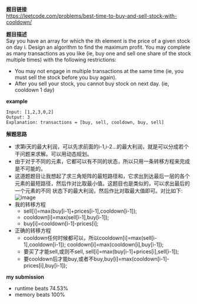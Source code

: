 **题目链接**  
https://leetcode.com/problems/best-time-to-buy-and-sell-stock-with-cooldown/  

**题目描述**  
Say you have an array for which the ith element is the price of a given stock on day i.
Design an algorithm to find the maximum profit. You may complete as many transactions as you like
(ie, buy one and sell one share of the stock multiple times) with the following restrictions:
* You may not engage in multiple transactions at the same time (ie, you must sell the stock before you buy again).  
* After you sell your stock, you cannot buy stock on next day. (ie, cooldown 1 day)  

**example**  
```
Input: [1,2,3,0,2]
Output: 3 
Explanation: transactions = [buy, sell, cooldown, buy, sell]
```

**解题思路**  
* 求第i天的最大利润，可以先求前面的i-1,i-2...的最大利润，就是可以分成若个干问题来求解。可以用动态规划。
* 由于对于不同的元素，它都可以有不同的状态，所以只用一条转移方程来完成是不可能的。
* 这道题题目让我想起了求三角矩阵的最短路径和，它求出到达最后一层的各个元素的最短路径，然后作对比取最小值。这题目也是类似的，可以求出最后的一个元素的不同
状态下的最大利润，然后作比对取最大值即可。对比如下:
![image](https://github.com/WeifaGan/MyLeetCode/blob/master/Image/3.PNG)
* 我的转移方程
  * sell[i]=max(buy[i-1]+prices[i-1],cooldown[i-1]);
  * cooldown[i]=max(sell[i-1],buy[i-1]);
  * buy[i]=cooldown[i-1]-prices[i];
* 正确的转移方程
  * cooldown任何时候都可以，所以cooldown[i]=max(sell[i-1],cooldown[i-1]); cooldown[i]=max(cooldown[i],buy[i-1]);
  * 要买了才能sell,或则不sell, sell[i]=max(buy[i-1]+prices[i],sell[i-1]);
  * 要cooldown后才能buy,或者不buy,buy[i]=max(cooldown[i-1]-prices[i],buy[i-1]);
  
**my submission**  
* runtime beats 74.53%
* memory beats 100%
